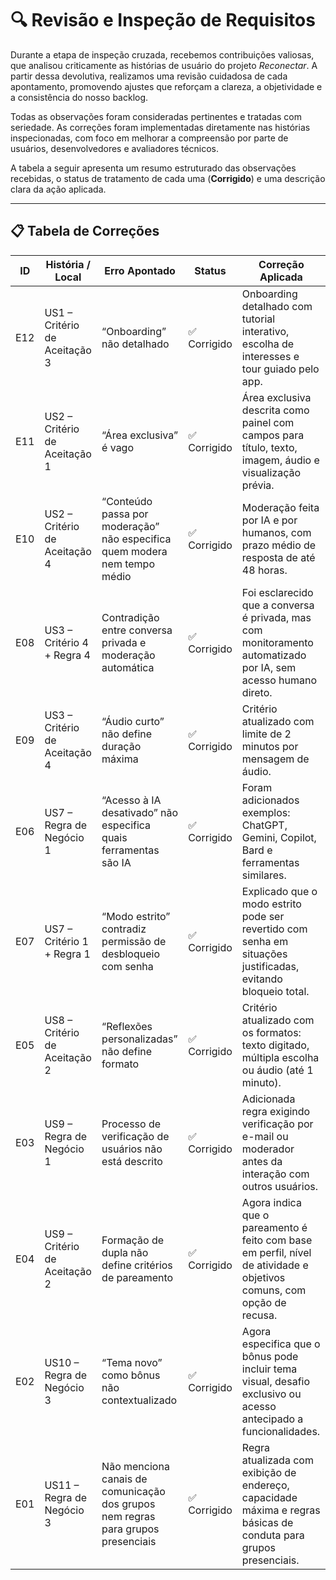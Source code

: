 # 🔍 Revisão e Inspeção de Requisitos

Durante a etapa de inspeção cruzada, recebemos contribuições valiosas, que analisou criticamente as histórias de usuário do projeto *Reconectar*. A partir dessa devolutiva, realizamos uma revisão cuidadosa de cada apontamento, promovendo ajustes que reforçam a clareza, a objetividade e a consistência do nosso backlog.

Todas as observações foram consideradas pertinentes e tratadas com seriedade. As correções foram implementadas diretamente nas histórias inspecionadas, com foco em melhorar a compreensão por parte de usuários, desenvolvedores e avaliadores técnicos.

A tabela a seguir apresenta um resumo estruturado das observações recebidas, o status de tratamento de cada uma (**Corrigido**) e uma descrição clara da ação aplicada.

---

## 📋 Tabela de Correções

| **ID** | **História / Local**        | **Erro Apontado**                                                                                     | **Status**     | **Correção Aplicada**                                                                                          |
|--------|-----------------------------|--------------------------------------------------------------------------------------------------------|----------------|------------------------------------------------------------------------------------------------------------------|
| E12    | US1 – Critério de Aceitação 3 | “Onboarding” não detalhado                                                                           | ✅ Corrigido   | Onboarding detalhado com tutorial interativo, escolha de interesses e tour guiado pelo app.                      |
| E11    | US2 – Critério de Aceitação 1 | “Área exclusiva” é vago                                                                              | ✅ Corrigido   | Área exclusiva descrita como painel com campos para título, texto, imagem, áudio e visualização prévia. |
| E10    | US2 – Critério de Aceitação 4 | “Conteúdo passa por moderação” não especifica quem modera nem tempo médio                            | ✅ Corrigido   | Moderação feita por IA e por humanos, com prazo médio de resposta de até 48 horas.                              |
| E08    | US3 – Critério 4 + Regra 4  | Contradição entre conversa privada e moderação automática                                            | ✅ Corrigido   | Foi esclarecido que a conversa é privada, mas com monitoramento automatizado por IA, sem acesso humano direto.   |
| E09    | US3 – Critério de Aceitação 4 | “Áudio curto” não define duração máxima                                                              | ✅ Corrigido   | Critério atualizado com limite de 2 minutos por mensagem de áudio.                                              |
| E06    | US7 – Regra de Negócio 1    | “Acesso à IA desativado” não especifica quais ferramentas são IA                                      | ✅ Corrigido   | Foram adicionados exemplos: ChatGPT, Gemini, Copilot, Bard e ferramentas similares.                              |
| E07    | US7 – Critério 1 + Regra 1  | “Modo estrito” contradiz permissão de desbloqueio com senha                                          | ✅ Corrigido   | Explicado que o modo estrito pode ser revertido com senha em situações justificadas, evitando bloqueio total.     |
| E05    | US8 – Critério de Aceitação 2 | “Reflexões personalizadas” não define formato                                                        | ✅ Corrigido   | Critério atualizado com os formatos: texto digitado, múltipla escolha ou áudio (até 1 minuto).                   |
| E03    | US9 – Regra de Negócio 1    | Processo de verificação de usuários não está descrito                                                 | ✅ Corrigido   | Adicionada regra exigindo verificação por e-mail ou moderador antes da interação com outros usuários.            |
| E04    | US9 – Critério de Aceitação 2 | Formação de dupla não define critérios de pareamento                                                 | ✅ Corrigido   | Agora indica que o pareamento é feito com base em perfil, nível de atividade e objetivos comuns, com opção de recusa. |
| E02    | US10 – Regra de Negócio 3   | “Tema novo” como bônus não contextualizado                                                            | ✅ Corrigido   | Agora especifica que o bônus pode incluir tema visual, desafio exclusivo ou acesso antecipado a funcionalidades. |
| E01    | US11 – Regra de Negócio 3   | Não menciona canais de comunicação dos grupos nem regras para grupos presenciais                      | ✅ Corrigido   | Regra atualizada com exibição de endereço, capacidade máxima e regras básicas de conduta para grupos presenciais. |

